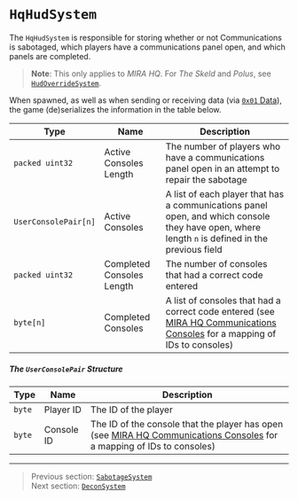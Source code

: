 # `HqHudSystem`

The `HqHudSystem` is responsible for storing whether or not Communications is sabotaged, which players have a communications panel open, and which panels are completed.

> **Note**: This only applies to *MIRA HQ*. For *The Skeld* and *Polus*, see [`HudOverrideSystem`](06_hudoverridesystem.md).

When spawned, as well as when sending or receiving data (via [`0x01` Data](../03_gamedata_and_gamedatato_message_types/01_data.md)), the game (de)serializes the information in the table below.

| Type | Name | Description |
| --- | --- | --- |
| `packed uint32` | Active Consoles Length | The number of players who have a communications panel open in an attempt to repair the sabotage |
| `UserConsolePair[n]` | Active Consoles | A list of each player that has a communications panel open, and which console they have open, where length `n` is defined in the previous field |
| `packed uint32` | Completed Consoles Length | The number of consoles that had a correct code entered |
| `byte[n]` | Completed Consoles | A list of consoles that had a correct code entered (see [MIRA HQ Communications Consoles](../04_rpc_message_types/28_repairsystem.md#mira-hq-communications-consoles) for a mapping of IDs to consoles) |

##### The `UserConsolePair` Structure

| Type | Name | Description |
| --- | --- | --- |
| `byte` | Player ID | The ID of the player |
| `byte` | Console ID | The ID of the console that the player has open (see [MIRA HQ Communications Consoles](../04_rpc_message_types/28_repairsystem.md#mira-hq-communications-consoles) for a mapping of IDs to consoles) |

---

> Previous section: [`SabotageSystem`](08_sabotagesystem.md)<br>
> Next section: [`DeconSystem`](10_deconsystem.md)
